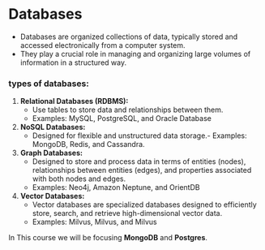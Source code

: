 # Databases
- Databases are organized collections of data, typically stored and accessed electronically from a computer system. 
- They play a crucial role in managing and organizing large volumes of information in a structured way.

### types of databases:
1. **Relational Databases (RDBMS):** 
    - Use tables to store data and relationships between them.
    - Examples: MySQL, PostgreSQL, and Oracle Database
2. **NoSQL Databases:**
    - Designed for flexible and unstructured data storage.- Examples: MongoDB, Redis, and Cassandra.
3. **Graph Databases:**
    - Designed to store and process data in terms of entities (nodes), relationships between entities (edges), and properties associated with both nodes and edges.
    - Examples: Neo4j, Amazon Neptune, and OrientDB
4. **Vector Databases:**
    - Vector databases are specialized databases designed to efficiently store, search, and retrieve high-dimensional vector data.
    - Examples: Milvus, Milvus, and Milvus

In This course we will be focusing **MongoDB** and **Postgres**.